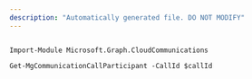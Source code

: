 ```yaml
---
description: "Automatically generated file. DO NOT MODIFY"
---
```


```powershellv1

Import-Module Microsoft.Graph.CloudCommunications

Get-MgCommunicationCallParticipant -CallId $callId

```
